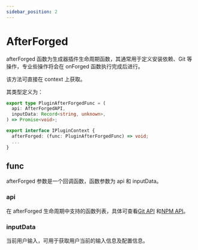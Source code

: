 ```yaml
---
sidebar_position: 2
---
```


# AfterForged

afterForged 函数为生成器插件生命周期函数，其通常用于定义安装依赖、Git 等操作，专业些操作将会在 onForged 函数执行完成后进行。

该方法可直接在 context 上获取。

其类型定义为：

```typescript
export type PluginAfterForgedFunc = (
  api: AfterForgedAPI,
  inputData: Record<string, unknown>,
) => Promise<void>;

export interface IPluginContext {
  afterForged: (func: PluginAfterForgedFunc) => void;
  ...
}
```

## func

afterForged 参数是一个回调函数，函数参数为 api 和 inputData。

### api

在 afterForged 生命周期中支持的函数列表，具体可查看[Git API](/docs/apis/generator/plugin/git/isInGitRepo) 和[NPM API](/docs/apis/generator/plugin/npm/install)。

### inputData

当前用户输入，可用于获取用户当前的输入信息及配置信息。
